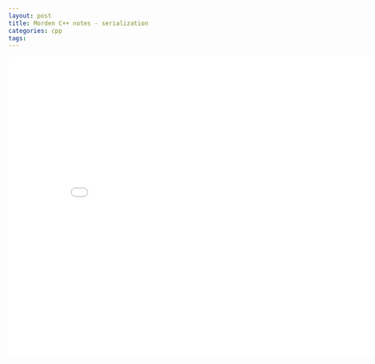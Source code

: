 ```yaml
---
layout: post
title: Morden C++ notes - serialization
categories: cpp
tags:
---
```


<center><embed src="/pdfs/posts/Morden cpp notes — serialization.pdf" width="850" height="600"></center>
